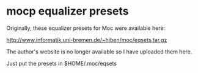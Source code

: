 # mocp equalizer presets

Originally, these equalizer presets for Moc were available here:

http://www.informatik.uni-bremen.de/~hiben/moc/eqsets.tar.gz

The author's website is no longer available so I have uploaded them here.

Just put the presets in $HOME/.moc/eqsets
